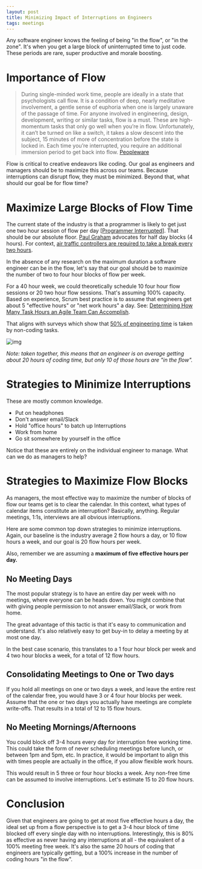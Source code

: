 ```yaml
---
layout: post
title: Minimizing Impact of Interruptions on Engineers
tags: meetings
---
```


Any software engineer knows the feeling of being "in the flow", or
"in the zone". It's when you get a large block of uninterrupted time to just
code. These periods are rare, super productive and morale boosting.

# Importance of Flow

> During single-minded work time, people are ideally in a state that psychologists call flow. It is a condition of deep, nearly meditative involvement, a gentle sense of euphoria when one is largely unaware of the passage of time. For anyone involved in engineering, design, development, writing or similar tasks, flow is a must. These are high-momentum tasks that only go well when you’re in flow. Unfortunately, it can’t be turned on like a switch, it takes a slow descent into the subject, 15 minutes of more of concentration before the state is locked in. Each time you’re interrupted, you require an additional immersion period to get back into flow. [Peopleware](https://www.amazon.com/Peopleware-Productive-Projects-Teams-Second/dp/0932633439)

Flow is critical to creative endeavors like coding. Our goal as engineers and
managers should be to maximize this across our teams. Because interruptions can
disrupt flow, they must be minimized. Beyond that, what should our goal be
for flow time?


# Maximize Large Blocks of Flow Time

The current state of the industry is that a programmer is likely to get just
one two hour session of flow per day [[Programmer Interrupted](http://blog.ninlabs.com/2013/01/programmer-interrupted/)]. That
should be our absolute floor. [Paul Graham](http://www.paulgraham.com/makersschedule.html) advocates for half day blocks (4 hours). For context, [air traffic controllers
are required to take a break every two hours](https://www.quora.com/What-is-a-typical-shift-length-for-an-air-traffic-controller).

In the absence of any research on the maximum duration a software engineer can
be in the flow, let's say that our goal should be to maximize the number of
two to four hour blocks of flow per week.

For a 40 hour week, we could theoretically schedule 10 four hour flow sessions
or 20 two hour flow sessions. That's assuming 100% capacity. Based on experience,
Scrum best practice is to assume that engineers get about 5 "effective hours"
 or "net work hours" a day. See: [Determining How Many Task Hours an Agile Team Can Accomplish](https://www.leadingagile.com/2011/05/determining-how-many-task-hours-an-agile-team-can-accomplish/).

That aligns with surveys which show that [50% of engineering time](http://www.infoworld.com/article/2613762/application-development/software-engineers-spend-lots-of-time-not-building-software.html) is taken by non-coding tasks.

![img](http://images.techhive.com/images/idge/imported/article/ifw/2013/04/08/elasticcloud_swengineer_hours-100422926-orig.png)

*Note: taken together, this means that an engineer is on average getting about
20 hours of coding time, but only 10 of those hours are "in the flow".*


# Strategies to Minimize Interruptions

These are mostly common knowledge.

- Put on headphones
- Don't answer email/Slack
- Hold "office hours" to batch up Interruptions
- Work from home
- Go sit somewhere by yourself in the office

Notice that these are entirely on the individual engineer to manage. What
can we do as managers to help?


# Strategies to Maximize Flow Blocks

As managers, the most effective way to maximize the number of blocks of flow
our teams get is to clear the calendar. In this context, what types of calendar
items constitute an interruption? Basically, anything. Regular meetings, 1:1s,
interviews are all obvious interruptions.

Here are some common top down strategies to minimize interruptions. Again, our
baseline is the industry average 2 flow hours a day, or 10 flow hours a week,
and our goal is 20 flow hours per week.

Also, remember we are assuming a **maximum of five effective hours per day.**

## No Meeting Days

The most popular strategy is to have an entire day per week with no meetings,
where everyone can be heads down. You might combine that with giving people
permission to not answer email/Slack, or work from home.

The great advantage of this tactic is that it's easy to communication and
understand. It's also relatively easy to get buy-in to delay a meeting by at
most one day.

In the best case scenario, this translates to a 1 four hour block
per week and 4 two hour blocks a week, for a total of 12 flow hours.

## Consolidating Meetings to One or Two days

If you hold all meetings on one or two days a week, and leave the entire rest
of the calendar free, you would have 3 or 4 four hour blocks per week. Assume
that the one or two days you actually have meetings are complete write-offs.
That results in a total of 12 to 15 flow hours.

## No Meeting Mornings/Afternoons

You could block off 3-4 hours every day for interruption free working
time. This could take the form of never scheduling meetings before lunch,
or between 1pm and 5pm, etc. In practice, it would be important to align
this with times people are actually in the office, if you allow flexible work
hours.

This would result in 5 three or four hour blocks a week. Any non-free time
can be assumed to involve interruptions. Let's estimate 15 to 20 flow hours.

# Conclusion

Given that engineers are going to get at most five effective hours a day, the
ideal set up from a flow perspective is to get a 3-4 hour block of time blocked off
every single day with no interruptions. Interestingly, this is 80% as effective
as never having any interruptions at all - the equivalent of a 100% meeting
free week. It's also the same 20 hours of coding that engineers are typically
getting, but a 100% increase in the number of coding hours "in the flow".

